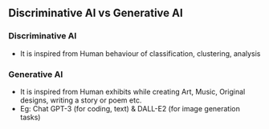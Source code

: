 ## Discriminative AI vs Generative AI

### Discriminative AI
- It is inspired from Human behaviour of classification, clustering, analysis

### Generative AI
- It is inspired from Human exhibits while creating Art, Music, Original designs, writing a story  or poem etc.
- Eg: Chat GPT-3 (for coding, text) & DALL-E2 (for image generation tasks)
